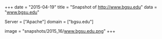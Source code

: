 
+++
date = "2015-04-19"
title = "Snapshot of http://www.bgsu.edu"
data = "www.bgsu.edu"

Server = ["Apache"]
domain = ["bgsu.edu"]

  image = "snapshots/2015_16/www.bgsu.edu.png"
+++
#
